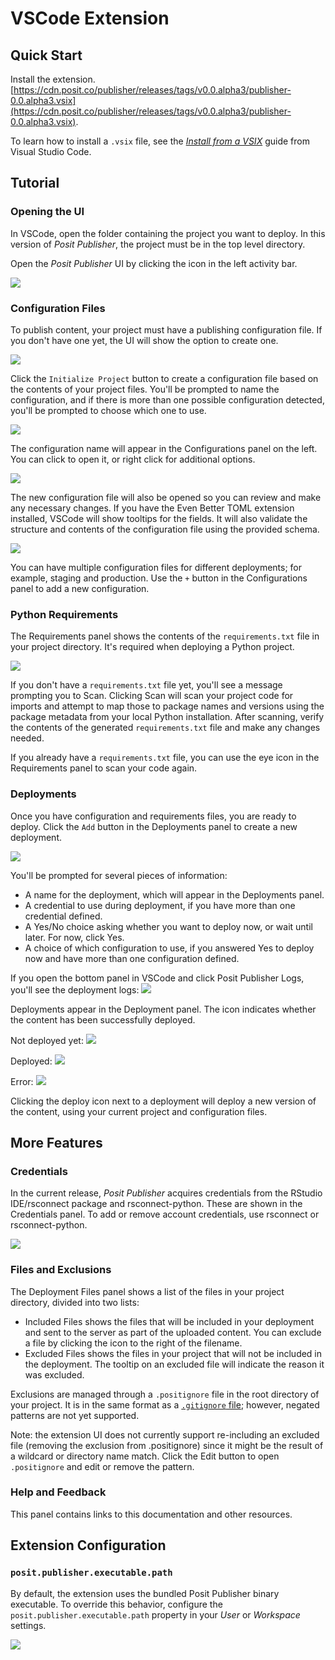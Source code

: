 # VSCode Extension

## Quick Start

Install the extension.
[https://cdn.posit.co/publisher/releases/tags/v0.0.alpha3/publisher-0.0.alpha3.vsix](https://cdn.posit.co/publisher/releases/tags/v0.0.alpha3/publisher-0.0.alpha3.vsix).

To learn how to install a `.vsix` file, see the [*Install from a VSIX*](https://code.visualstudio.com/docs/editor/extension-marketplace#_install-from-a-vsix) guide from Visual Studio Code.

## Tutorial

### Opening the UI

In VSCode, open the folder containing the project you want to deploy. In this version of *Posit Publisher*, the project must be in the top level directory.

Open the *Posit Publisher* UI by clicking the icon in the left activity bar.

![](https://cdn.posit.co/publisher/assets/img/icon.png)

### Configuration Files

To publish content, your project must have a publishing configuration file. If you don't have one yet, the UI will show the option to create one.

![](https://cdn.posit.co/publisher/assets/img/initialize-project.png)

Click the `Initialize Project` button to create a configuration file based on the contents of your project files. You'll be prompted to name the configuration, and if there is more than one possible configuration detected, you'll be prompted to choose which one to use.

![](https://cdn.posit.co/publisher/assets/img/choose-configuration.png)

The configuration name will appear in the Configurations panel on the left. You can click to open it, or right click for additional options.

![](https://cdn.posit.co/publisher/assets/img/configurations.png)

The new configuration file will also be opened so you can review and make any necessary changes. If you have the Even Better TOML extension installed, VSCode will show tooltips for the fields. It will also validate the structure and contents of the configuration file using the provided schema.

![](https://cdn.posit.co/publisher/assets/img/configuration-file-with-tooltip.png)

You can have multiple configuration files for different deployments; for example, staging and production. Use the `+` button in the Configurations panel to add a new configuration.

### Python Requirements

The Requirements panel shows the contents of the `requirements.txt` file in your project directory. It's required when deploying a Python project.

![](https://cdn.posit.co/publisher/assets/img/requirements.png)

If you don't have a `requirements.txt` file yet, you'll see a message prompting you to Scan. Clicking Scan will scan your project code for imports and attempt to map those to package names and versions using the package metadata from your local Python installation. After scanning, verify the contents of the generated `requirements.txt` file and make any changes needed.

If you already have a `requirements.txt` file, you can use the eye icon in the Requirements panel to scan your code again.

### Deployments

Once you have configuration and requirements files, you are ready to deploy. Click the `Add` button in the Deployments panel to create a new deployment.

![](https://cdn.posit.co/publisher/assets/img/add-deployment.png)

You'll be prompted for several pieces of information:
* A name for the deployment, which will appear in the Deployments panel.
* A credential to use during deployment, if you have more than one credential defined.
* A Yes/No choice asking whether you want to deploy now, or wait until later. For now, click Yes.
* A choice of which configuration to use, if you answered Yes to deploy now and have more than one configuration defined.

If you open the bottom panel in VSCode and click Posit Publisher Logs, you'll see the deployment logs:
![](https://cdn.posit.co/publisher/assets/img/deployment-logs.png)


Deployments appear in the Deployment panel. The icon indicates whether the content has been successfully deployed.

Not deployed yet:
![](https://cdn.posit.co/publisher/assets/img/add-deployment.png)

Deployed:
![](https://cdn.posit.co/publisher/assets/img/deployment.png)

Error:
![](https://cdn.posit.co/publisher/assets/img/deployment-error.png)

Clicking the deploy icon next to a deployment will deploy a new version of the content, using your current project and configuration files.

## More Features

### Credentials

In the current release, *Posit Publisher* acquires credentials from the RStudio IDE/rsconnect package and rsconnect-python. These are shown in the Credentials panel. To add or remove account credentials, use rsconnect or rsconnect-python.

![](https://cdn.posit.co/publisher/assets/img/credentials.png)

### Files and Exclusions

The Deployment Files panel shows a list of the files in your project directory, divided into two lists:
* Included Files shows the files that will be included in your deployment and sent to the server as part of the uploaded content. You can exclude a file by clicking the icon to the right of the filename.
* Excluded Files shows the files in your project that will not be included in the deployment. The tooltip on an excluded file will indicate the reason it was excluded.

Exclusions are managed through a `.positignore` file in the root directory of your project. It is in the same format as a [`.gitignore` file](https://git-scm.com/docs/gitignore); however, negated patterns are not yet supported.

Note: the extension UI does not currently support re-including an excluded file (removing the exclusion from .positignore) since it might be the result of a wildcard or directory name match. Click the Edit button to open `.positignore` and edit or remove the pattern.

### Help and Feedback

This panel contains links to this documentation and other resources.

## Extension Configuration

### `posit.publisher.executable.path`

By default, the extension uses the bundled Posit Publisher binary executable. To override this behavior, configure the `posit.publisher.executable.path` property in your *User* or *Workspace* settings.

![](https://cdn.posit.co/publisher/assets/img/settings.png)
